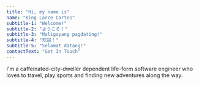 ```yaml
---
title: "Hi, my name is"
name: "King Larce Cortes"
subtitle-1: "Welcome!"
subtitle-2: "ようこそ！"
subtitle-3: "Maligayang pagdating!"
subtitle-4: "欢迎！"
subtitle-5: "Selamat datang!"
contactText: "Get In Touch"
---
```


I'm a caffeinated-city-dweller dependent life-form software engineer who loves to travel, play sports and finding new adventures along the way.
